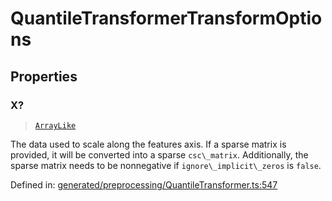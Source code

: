 # QuantileTransformerTransformOptions

## Properties

### X?

> [`ArrayLike`](../types/ArrayLike.md)

The data used to scale along the features axis. If a sparse matrix is provided, it will be converted into a sparse `csc\_matrix`. Additionally, the sparse matrix needs to be nonnegative if `ignore\_implicit\_zeros` is `false`.

Defined in:  [generated/preprocessing/QuantileTransformer.ts:547](https://github.com/transitive-bullshit/scikit-learn-ts/blob/122b3c0/packages/sklearn/src/generated/preprocessing/QuantileTransformer.ts#L547)
